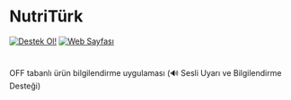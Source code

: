# NutriTürk
[![Destek Ol!](https://img.shields.io/badge/Destek%20Ol!-yellow?style=for-the-badge&logo=buymeacoffee&logoColor=black)](https://coff.ee/brtplus)
[![Web Sayfası](https://img.shields.io/badge/Web%20Sayfası-blue?style=for-the-badge)](https://berathd7777.github.io/NutriTurk/)
#
OFF tabanlı ürün bilgilendirme uygulaması
(🔊 Sesli Uyarı ve Bilgilendirme Desteği)
